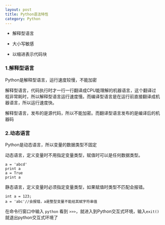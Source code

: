 ```yaml
---
layout: post
title: Python语法特性
category: Python
---
```


* 解释型语言

* 大小写敏感

* 以缩进表示代码块

### 1.解释型语言

Python是解释型语言，运行速度较慢，不能加密

解释型语言，代码执行时才一行一行翻译成CPU能理解的机器语言，这个翻译过程非常耗时，所以解释型语言运行速度慢。而编译型语言是在运行前直接翻译成机器语言，所以运行速度快。

解释型语言，发布的是源代码，所以不能加密。而翻译型语言发布的是编译后的机器码

### 2.动态语言

Python是动态语言，所以变量的数据类型不固定

动态语言，定义变量时不用指定变量类型，赋值时可以是任何数据类型。

	a = 'abcd'
    print a
    a = True
    print a 
    
静态语言，定义变量时必须指定变量类型，如果赋值时类型不匹配会报错。

	int a = 123;
    a = 'abc'//会报错，a是整型变量不能给其赋字符串值

在命令行窗口中输入 `python` 看到 `>>>`，就进入到Python交互式环境，输入`exit()`就退出python交互式环境了






